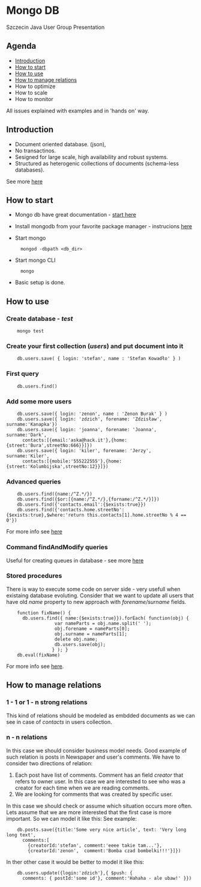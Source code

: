 # Mongo DB
Szczecin Java User Group Presentation

## Agenda
* [Introduction](#introduction)
* [How to start](#how-to-start)
* [How to use](#how-to-use)
* [How to manage relations](#how-to-manage-relations)
* How to optimize
* How to scale
* How to monitor

All issues explained with examples and in 'hands on' way.

## Introduction
* Document oriented database. (json),
* No transactinos.
* Sesigned for large scale, high availability and robust systems.
* Structured as heterogenic collections of documents (schema-less databases).

See more [here](http://www.mongodb.org/display/DOCS/Introduction)

## How to start
* Mongo db have great documentation - [start here](http://www.mongodb.org/display/DOCS/Quickstart)
* Install mongodb from your favorite package manager - instrucions [here](http://www.mongodb.org/display/DOCS/Quickstart)
* Start mongo

        mongod -dbpath <db_dir>

* Start mongo CLI

        mongo

* Basic setup is done.

## How to use
### Create database - *test*
        mongo test

### Create your first collection (*users*) and put document into it
        db.users.save( { login: 'stefan', name : 'Stefan Kowadło' } )

### First query
        db.users.find()

### Add some more users
        db.users.save({ login: 'zenon', name : 'Zenon Burak' } )
        db.users.save({ login: 'zdzich', forename: 'Zdzisław', surname:'Kanapka'})
        db.users.save({ login: 'joanna', forename: 'Joanna', surname:'Dark',
          contacts:[{email:'aska@hack.it'},{home:{street:'Bura',streetNo:666}}]})
        db.users.save({ login: 'kiler', forename: 'Jerzy', surname:'Kiler',
          contacts:[{mobile:'555222555'},{home:{street:'Kolumbijska',streetNo:12}}]})

### Advanced queries
        db.users.find({name:/^Z.*/})
        db.users.find({$or:[{name:/^Z.*/},{forname:/^Z.*/}]})
        db.users.find({'contacts.email':{$exists:true}})
        db.users.find({'contacts.home.streetNo':{$exists:true},$where:'return this.contacts[1].home.streetNo % 4 == 0'})

  For more info see [here](http://www.mongodb.org/display/DOCS/Advanced+Queries)

### Command findAndModify queries
  Useful for creating queues in database - see more [here](http://www.mongodb.org/display/DOCS/findAndModify+Command)

### Stored procedures
  There is way to execute some code on server side - very usefull when existaing database evoluting.
  Consider that we want to update all users that have old *name* property to new approach with *forename/surname* fields.
  
        function fixName() {
          db.users.find({ name:{$exists:true}}).forEach( function(obj) {
                      var nameParts = obj.name.split(' ');
                      obj.forename = nameParts[0];
                      obj.surname = nameParts[1];
                      delete obj.name;
                      db.users.save(obj);
                     } ); }
        db.eval(fixName)
        
  For more info see [here](http://www.mongodb.org/display/DOCS/Server-side+Code+Execution).
  
## How to manage relations
### 1 - 1 or 1 - n strong relations
  This kind of relations should be modeled as embdded documents as we can see in case of *contacts* in users collection.
  
### n - n relations
  In this case we should consider business model needs.
  Good example of such relation is posts in Newspaper and user's comments. We have to consider two directions of relation:
  
  1. Each post have list of comments. Comment has an field *creator* that refers to owner user. In this case we are interested to see who was a creator for each time when we are reading comments.
  2. We are looking for comments that was created by specific user.

In this case we should check or assume which situation occurs more often. Lets assume that we are more interested that
the first case is more important. So we can model it like this: See example:
  
        db.posts.save({title:'Some very nice article', text: 'Very long long text',
          comments:[
            {creatorId:'stefan', comment:'eeee takie tam...'},
            {creatorId:'zenon',  comment:'Bomba czad bombelki!!!'}]})

In ther other case it would be better to model it like this:

        db.users.update({login:'zdzich'},{ $push: {
          comments: { postId:'some id'}, comment:'Hahaha - ale ubaw!' }})
  